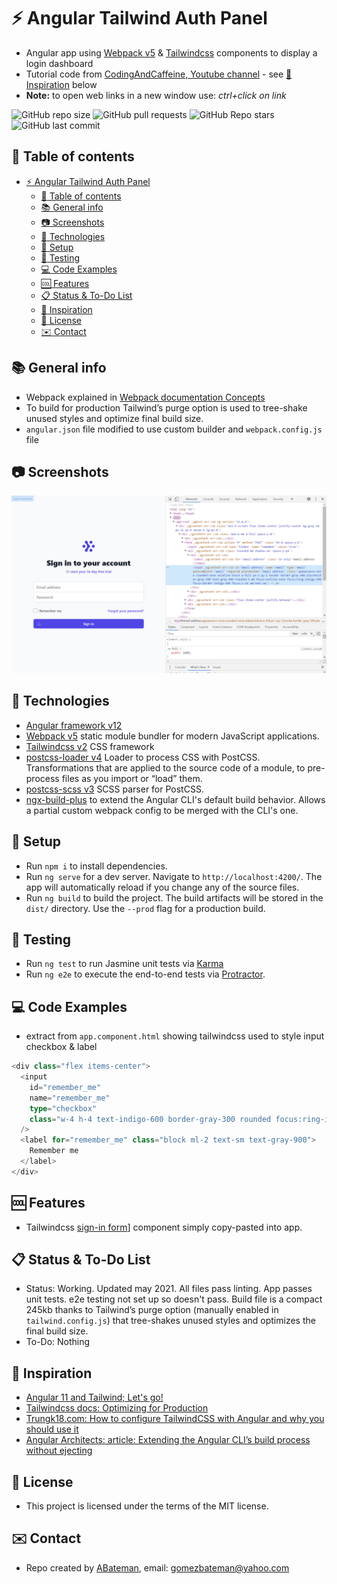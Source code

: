 # :zap: Angular Tailwind Auth Panel

* Angular app using [Webpack v5](https://webpack.js.org/) & [Tailwindcss](https://developers.google.com/chart/) components to display a login dashboard
* Tutorial code from [CodingAndCaffeine, Youtube channel](https://www.youtube.com/channel/UCQk_kRUoxJQY5vqbJQFgJDA) - see [:clap: Inspiration](#clap-inspiration) below
* **Note:** to open web links in a new window use: _ctrl+click on link_

![GitHub repo size](https://img.shields.io/github/repo-size/AndrewJBateman/angular-tailwind-authpanel?style=plastic)
![GitHub pull requests](https://img.shields.io/github/issues-pr/AndrewJBateman/angular-tailwind-authpanel?style=plastic)
![GitHub Repo stars](https://img.shields.io/github/stars/AndrewJBateman/angular-tailwind-authpanel?style=plastic)
![GitHub last commit](https://img.shields.io/github/last-commit/AndrewJBateman/angular-tailwind-authpanel?style=plastic)

## :page_facing_up: Table of contents

* [:zap: Angular Tailwind Auth Panel](#zap-angular-tailwind-auth-panel)
  * [:page_facing_up: Table of contents](#page_facing_up-table-of-contents)
  * [:books: General info](#books-general-info)
  * [:camera: Screenshots](#camera-screenshots)
  * [:signal_strength: Technologies](#signal_strength-technologies)
  * [:floppy_disk: Setup](#floppy_disk-setup)
  * [:wrench: Testing](#wrench-testing)
  * [:computer: Code Examples](#computer-code-examples)
  * [:cool: Features](#cool-features)
  * [:clipboard: Status & To-Do List](#clipboard-status--to-do-list)
  * [:clap: Inspiration](#clap-inspiration)
  * [:file_folder: License](#file_folder-license)
  * [:envelope: Contact](#envelope-contact)

## :books: General info

* Webpack explained in [Webpack documentation Concepts](https://webpack.js.org/concepts/)
* To build for production Tailwind’s purge option is used to tree-shake unused styles and optimize final build size.
* `angular.json` file modified to use custom builder and `webpack.config.js` file

## :camera: Screenshots

![Example screenshot](./img/login.png)

## :signal_strength: Technologies

* [Angular framework v12](https://angular.io/)
* [Webpack v5](https://webpack.js.org/) static module bundler for modern JavaScript applications.
* [Tailwindcss v2](https://tailwindcss.com/) CSS framework
* [postcss-loader v4](https://www.npmjs.com/package/postcss-loader) Loader to process CSS with PostCSS. Transformations that are applied to the source code of a module, to pre-process files as you import or “load” them.
* [postcss-scss v3](https://www.npmjs.com/package/postcss-scss) SCSS parser for PostCSS.
* [ngx-build-plus](https://www.npmjs.com/package/ngx-build-plus) to extend the Angular CLI's default build behavior. Allows a partial custom webpack config to be merged with the CLI's one.

## :floppy_disk: Setup

* Run `npm i` to install dependencies.
* Run `ng serve` for a dev server. Navigate to `http://localhost:4200/`. The app will automatically reload if you change any of the source files.
* Run `ng build` to build the project. The build artifacts will be stored in the `dist/` directory. Use the `--prod` flag for a production build.

## :wrench: Testing

* Run `ng test` to run Jasmine unit tests via [Karma](https://karma-runner.github.io)
* Run `ng e2e` to execute the end-to-end tests via [Protractor](http://www.protractortest.org/).

## :computer: Code Examples

* extract from `app.component.html` showing tailwindcss used to style input checkbox & label

```typescript
<div class="flex items-center">
  <input
    id="remember_me"
    name="remember_me"
    type="checkbox"
    class="w-4 h-4 text-indigo-600 border-gray-300 rounded focus:ring-indigo-500"
  />
  <label for="remember_me" class="block ml-2 text-sm text-gray-900">
    Remember me
  </label>
</div>
```

## :cool: Features

* Tailwindcss [sign-in form](https://tailwindui.com/components/application-ui/forms/sign-in-forms)] component simply copy-pasted into app.

## :clipboard: Status & To-Do List

* Status: Working. Updated may 2021. All files pass linting. App passes unit tests. e2e testing not set up so doesn't pass. Build file is a compact 245kb thanks to Tailwind’s purge option (manually enabled in `tailwind.config.js`) that tree-shakes unused styles and optimizes the final build size.
* To-Do: Nothing

## :clap: Inspiration

* [Angular 11 and Tailwind; Let's go!](https://www.youtube.com/watch?v=ul8UvsBWM3Y)
* [Tailwindcss docs: Optimizing for Production](https://tailwindcss.com/docs/optimizing-for-production#setting-up-purgecss)
* [Trungk18.com: How to configure TailwindCSS with Angular and why you should use it](https://trungk18.com/experience/configure-tailwind-css-with-angular/)
* [Angular Architects: article: Extending the Angular CLI’s build process without ejecting](https://www.angulararchitects.io/aktuelles/extending-the-angular-clis-build-process/)

## :file_folder: License

* This project is licensed under the terms of the MIT license.

## :envelope: Contact

* Repo created by [ABateman](https://github.com/AndrewJBateman), email: gomezbateman@yahoo.com
